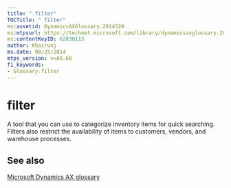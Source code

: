 ```yaml
---
title: " filter"
TOCTitle: " filter"
ms:assetid: DynamicsAXGlossary.2014320
ms:mtpsurl: https://technet.microsoft.com/library/dynamicsaxglossary.2014320(v=AX.60)
ms:contentKeyID: 62830113
author: Khairunj
ms.date: 08/25/2014
mtps_version: v=AX.60
f1_keywords:
- Glossary.filter
---
```


# filter

A tool that you can use to categorize inventory items for quick searching. Filters also restrict the availability of items to customers, vendors, and warehouse processes.

## See also

[Microsoft Dynamics AX glossary](glossary/microsoft-dynamics-ax-glossary.md)

  


